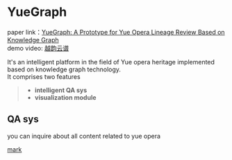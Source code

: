 # YueGraph

paper link：[YueGraph: A Prototype for Yue Opera Lineage Review Based on Knowledge Graph](https://link.springer.com/chapter/10.1007/978-981-99-9119-8_39)<br>
demo video: [越韵云谱](https://www.bilibili.com/video/BV1CX4y1q7e6/?spm_id_from=333.999.0.0&vd_source=ffb0c66ba93f5e8f53ddcf7802092d67)


It's an intelligent platform in the field of Yue opera heritage implemented based on knowledge graph technology.<br>
It comprises two features
  > + **intelligent QA sys**<br>
  > + **visualization module**


## QA sys
you can inquire about all content related to yue opera




[mark](https://markdown.com.cn/)
